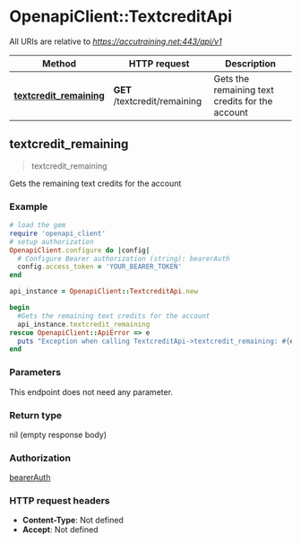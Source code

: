 # OpenapiClient::TextcreditApi

All URIs are relative to *https://accutraining.net:443/api/v1*

Method | HTTP request | Description
------------- | ------------- | -------------
[**textcredit_remaining**](TextcreditApi.md#textcredit_remaining) | **GET** /textcredit/remaining | Gets the remaining text credits for the account



## textcredit_remaining

> textcredit_remaining

Gets the remaining text credits for the account

### Example

```ruby
# load the gem
require 'openapi_client'
# setup authorization
OpenapiClient.configure do |config|
  # Configure Bearer authorization (string): bearerAuth
  config.access_token = 'YOUR_BEARER_TOKEN'
end

api_instance = OpenapiClient::TextcreditApi.new

begin
  #Gets the remaining text credits for the account
  api_instance.textcredit_remaining
rescue OpenapiClient::ApiError => e
  puts "Exception when calling TextcreditApi->textcredit_remaining: #{e}"
end
```

### Parameters

This endpoint does not need any parameter.

### Return type

nil (empty response body)

### Authorization

[bearerAuth](../README.md#bearerAuth)

### HTTP request headers

- **Content-Type**: Not defined
- **Accept**: Not defined

